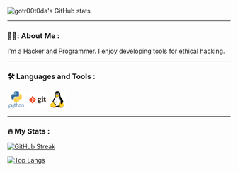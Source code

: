 ![gotr00t0da's GitHub stats](https://github-readme-stats.vercel.app/api?username=gotr00t0day&show_icons=true&theme=radical)

---

### 👨‍💻: About Me :

I'm a Hacker and Programmer. I enjoy developing tools for ethical hacking.

---

### :hammer_and_wrench: Languages and Tools :

<div>
  <img src="https://github.com/devicons/devicon/blob/master/icons/python/python-original-wordmark.svg" title="Python" alt="Python" width="40" height="40"/>&nbsp;
  <img src="https://github.com/devicons/devicon/blob/master/icons/git/git-original-wordmark.svg" title="Git" **alt="Git" width="40" height="40"/>
  <img src="https://github.com/devicons/devicon/blob/master/icons/linux/linux-original.svg" title="LINUX" **alt="Linux" width="40" height="40"/>
</div>

---

### :fire: My Stats :

[![GitHub Streak](https://streak-stats.demolab.com/?user=gotr00t0day)](https://git.io/streak-stats)

[![Top Langs](https://github-readme-stats.vercel.app/api/top-langs/?username=gotr00t0day)](https://github.com/anuraghazra/github-readme-stats)
